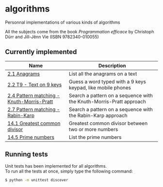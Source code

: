 # algorithms
Personnal implementations of various kinds of algorithms

All the subjects come from the book _Programmation efficace_ by Christoph Dürr and Jill-Jênn Vie (ISBN 9782340-010055)

## Currently implemented

| Name | Description |
| ---- | ----------- |
| [2.1 Anagrams](algorithms/anagrams) | List all the anagrams on a text |
| [2.2 T9 - Text on 9 keys](algorithms/t9) | Guess a word typed with a 9 keys keypad, like mobile phones |
| [2.4 Pattern matching - Knuth-Morris-Pratt](algorithms/knuth_morris_pratt) | Search a pattern on a sequence with the Knuth-Morris-Pratt approach |
| [2.7 Pattern matching - Rabin-Karp](algorithms/rabin_karp) | Search a pattern on a sequence with the Rabin-Karp approach |
| [14.1 Greatest common divisor](algorithms/greatest_common_divisor) | Greatest common divisor between two or more numbers |
| [14.5 Prime numbers](algorithms/prime_numbers) | List the prime numbers |

## Running tests

Unit tests has been implemented for all algorithms.  
To run all the tests at once, simply type the following command:
```sh
$ python -m unittest discover
```
